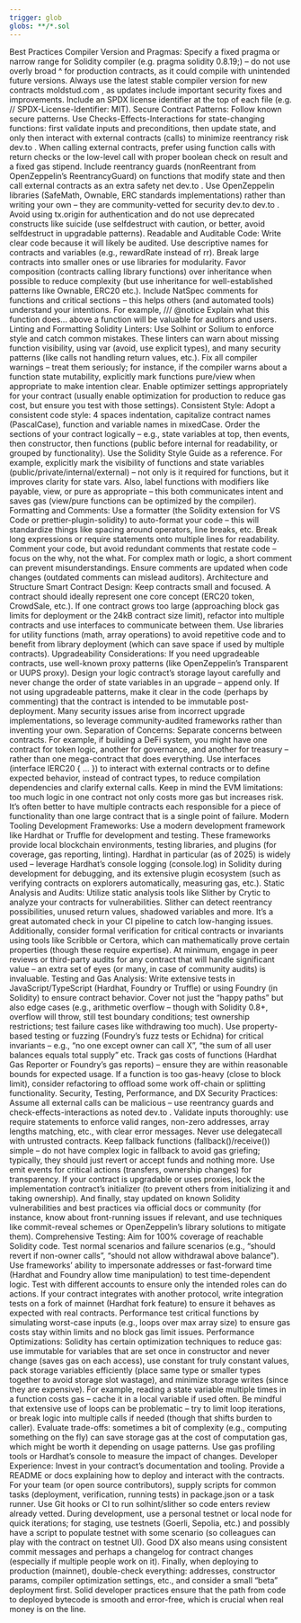 ```yaml
---
trigger: glob
globs: **/*.sol
---
```


Best Practices
Compiler Version and Pragmas: Specify a fixed pragma or narrow range for Solidity compiler (e.g. pragma solidity
0.8.19;) – do not use overly broad ^ for production contracts, as it could compile with unintended future versions. Always use the latest stable compiler version for new contracts
moldstud.com
, as updates include important security fixes and improvements. Include an SPDX license identifier at the top of each
file (e.g. // SPDX-License-Identifier: MIT).
Secure Contract Patterns: Follow known secure patterns. Use Checks-Effects-Interactions for state-changing functions:
first validate inputs and preconditions, then update state, and only then interact with external contracts (calls) to
minimize reentrancy risk
dev.to
. When calling external contracts, prefer using function calls with return checks or the low-level call with proper
boolean check on result and a fixed gas stipend. Include reentrancy guards (nonReentrant from OpenZeppelin’s
ReentrancyGuard) on functions that modify state and then call external contracts as an extra safety net
dev.to
. Use OpenZeppelin libraries (SafeMath, Ownable, ERC standards implementations) rather than writing your own – they are
community-vetted for security
dev.to
dev.to
. Avoid using tx.origin for authentication and do not use deprecated constructs like suicide (use selfdestruct with
caution, or better, avoid selfdestruct in upgradable patterns).
Readable and Auditable Code: Write clear code because it will likely be audited. Use descriptive names for contracts
and variables (e.g., rewardRate instead of rr). Break large contracts into smaller ones or use libraries for
modularity. Favor composition (contracts calling library functions) over inheritance when possible to reduce complexity
(but use inheritance for well-established patterns like Ownable, ERC20 etc.). Include NatSpec comments for functions
and critical sections – this helps others (and automated tools) understand your intentions. For example, /// @notice
Explain what this function does... above a function will be valuable for auditors and users.
Linting and Formatting
Solidity Linters: Use Solhint or Solium to enforce style and catch common mistakes. These linters can warn about
missing function visibility, using var (avoid, use explicit types), and many security patterns (like calls not handling
return values, etc.). Fix all compiler warnings – treat them seriously; for instance, if the compiler warns about a
function state mutability, explicitly mark functions pure/view when appropriate to make intention clear. Enable
optimizer settings appropriately for your contract (usually enable optimization for production to reduce gas cost, but
ensure you test with those settings).
Consistent Style: Adopt a consistent code style: 4 spaces indentation, capitalize contract names (PascalCase), function
and variable names in mixedCase. Order the sections of your contract logically – e.g., state variables at top, then
events, then constructor, then functions (public before internal for readability, or grouped by functionality). Use the
Solidity Style Guide as a reference. For example, explicitly mark the visibility of functions and state variables
(public/private/internal/external) – not only is it required for functions, but it improves clarity for state vars.
Also, label functions with modifiers like payable, view, or pure as appropriate – this both communicates intent and
saves gas (view/pure functions can be optimized by the compiler).
Formatting and Comments: Use a formatter (the Solidity extension for VS Code or prettier-plugin-solidity) to
auto-format your code – this will standardize things like spacing around operators, line breaks, etc. Break long
expressions or require statements onto multiple lines for readability. Comment your code, but avoid redundant comments
that restate code – focus on the why, not the what. For complex math or logic, a short comment can prevent
misunderstandings. Ensure comments are updated when code changes (outdated comments can mislead auditors).
Architecture and Structure
Smart Contract Design: Keep contracts small and focused. A contract should ideally represent one core concept (ERC20
token, CrowdSale, etc.). If one contract grows too large (approaching block gas limits for deployment or the 24kB
contract size limit), refactor into multiple contracts and use interfaces to communicate between them. Use libraries
for utility functions (math, array operations) to avoid repetitive code and to benefit from library deployment (which
can save space if used by multiple contracts).
Upgradeability Considerations: If you need upgradeable contracts, use well-known proxy patterns (like OpenZeppelin’s
Transparent or UUPS proxy). Design your logic contract’s storage layout carefully and never change the order of state
variables in an upgrade – append only. If not using upgradeable patterns, make it clear in the code (perhaps by
commenting) that the contract is intended to be immutable post-deployment. Many security issues arise from incorrect
upgrade implementations, so leverage community-audited frameworks rather than inventing your own.
Separation of Concerns: Separate concerns between contracts. For example, if building a DeFi system, you might have one
contract for token logic, another for governance, and another for treasury – rather than one mega-contract that does
everything. Use interfaces (interface IERC20 { ... }) to interact with external contracts or to define expected
behavior, instead of contract types, to reduce compilation dependencies and clarify external calls. Keep in mind the
EVM limitations: too much logic in one contract not only costs more gas but increases risk. It’s often better to have
multiple contracts each responsible for a piece of functionality than one large contract that is a single point of failure.
Modern Tooling
Development Frameworks: Use a modern development framework like Hardhat or Truffle for development and testing. These
frameworks provide local blockchain environments, testing libraries, and plugins (for coverage, gas reporting,
linting). Hardhat in particular (as of 2025) is widely used – leverage Hardhat’s console logging (console.log) in
Solidity during development for debugging, and its extensive plugin ecosystem (such as verifying contracts on explorers
automatically, measuring gas, etc.).
Static Analysis and Audits: Utilize static analysis tools like Slither by Crytic to analyze your contracts for
vulnerabilities. Slither can detect reentrancy possibilities, unused return values, shadowed variables and more. It’s a
great automated check in your CI pipeline to catch low-hanging issues. Additionally, consider formal verification for
critical contracts or invariants using tools like Scribble or Certora, which can mathematically prove certain
properties (though these require expertise). At minimum, engage in peer reviews or third-party audits for any contract
that will handle significant value – an extra set of eyes (or many, in case of community audits) is invaluable.
Testing and Gas Analysis: Write extensive tests in JavaScript/TypeScript (Hardhat, Foundry or Truffle) or using Foundry
(in Solidity) to ensure contract behavior. Cover not just the “happy paths” but also edge cases (e.g., arithmetic
overflow – though with Solidity 0.8+, overflow will throw, still test boundary conditions; test ownership restrictions;
test failure cases like withdrawing too much). Use property-based testing or fuzzing (Foundry’s fuzz tests or Echidna)
for critical invariants – e.g., “no one except owner can call X”, “the sum of all user balances equals total supply”
etc. Track gas costs of functions (Hardhat Gas Reporter or Foundry’s gas reports) – ensure they are within reasonable
bounds for expected usage. If a function is too gas-heavy (close to block limit), consider refactoring to offload some
work off-chain or splitting functionality.
Security, Testing, Performance, and DX
Security Practices: Assume all external calls can be malicious – use reentrancy guards and check-effects-interactions as noted
dev.to
. Validate inputs thoroughly: use require statements to enforce valid ranges, non-zero addresses, array lengths
matching, etc., with clear error messages. Never use delegatecall with untrusted contracts. Keep fallback functions
(fallback()/receive()) simple – do not have complex logic in fallback to avoid gas griefing; typically, they should
just revert or accept funds and nothing more. Use emit events for critical actions (transfers, ownership changes) for
transparency. If your contract is upgradable or uses proxies, lock the implementation contract’s initializer (to
prevent others from initializing it and taking ownership). And finally, stay updated on known Solidity vulnerabilities
and best practices via official docs or community (for instance, know about front-running issues if relevant, and use
techniques like commit-reveal schemes or OpenZeppelin’s library solutions to mitigate them).
Comprehensive Testing: Aim for 100% coverage of reachable Solidity code. Test normal scenarios and failure scenarios
(e.g., “should revert if non-owner calls”, “should not allow withdrawal above balance”). Use frameworks’ ability to
impersonate addresses or fast-forward time (Hardhat and Foundry allow time manipulation) to test time-dependent logic.
Test with different accounts to ensure only the intended roles can do actions. If your contract integrates with another
protocol, write integration tests on a fork of mainnet (Hardhat fork feature) to ensure it behaves as expected with
real contracts. Performance test critical functions by simulating worst-case inputs (e.g., loops over max array size)
to ensure gas costs stay within limits and no block gas limit issues.
Performance Optimizations: Solidity has certain optimization techniques to reduce gas: use immutable for variables that
are set once in constructor and never change (saves gas on each access), use constant for truly constant values, pack
storage variables efficiently (place same type or smaller types together to avoid storage slot wastage), and minimize
storage writes (since they are expensive). For example, reading a state variable multiple times in a function costs gas
– cache it in a local variable if used often. Be mindful that extensive use of loops can be problematic – try to limit
loop iterations, or break logic into multiple calls if needed (though that shifts burden to caller). Evaluate
trade-offs: sometimes a bit of complexity (e.g., computing something on the fly) can save storage gas at the cost of
computation gas, which might be worth it depending on usage patterns. Use gas profiling tools or Hardhat’s console to
measure the impact of changes.
Developer Experience: Invest in your contract’s documentation and tooling. Provide a README or docs explaining how to
deploy and interact with the contracts. For your team (or open source contributors), supply scripts for common tasks
(deployment, verification, running tests) in package.json or a task runner. Use Git hooks or CI to run solhint/slither
so code enters review already vetted. During development, use a personal testnet or local node for quick iterations;
for staging, use testnets (Goerli, Sepolia, etc.) and possibly have a script to populate testnet with some scenario (so
colleagues can play with the contract on testnet UI). Good DX also means using consistent commit messages and perhaps a
changelog for contract changes (especially if multiple people work on it). Finally, when deploying to production
(mainnet), double-check everything: addresses, constructor params, compiler optimization settings, etc., and consider a
small “beta” deployment first. Solid developer practices ensure that the path from code to deployed bytecode is smooth
and error-free, which is crucial when real money is on the line.
